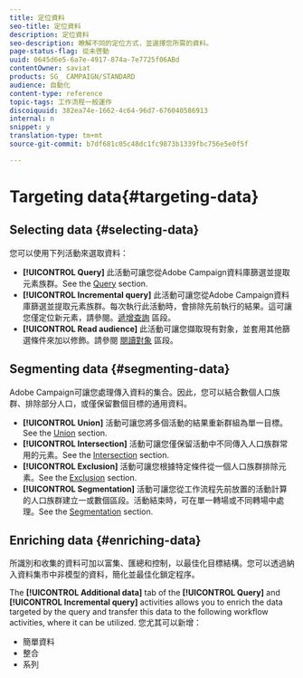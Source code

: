 ```yaml
---
title: 定位資料
seo-title: 定位資料
description: 定位資料
seo-description: 瞭解不同的定位方式，並選擇您所需的資料。
page-status-flag: 從未啓動
uuid: 0645d6e5-6a7e-4917-874a-7e7725f06ABd
contentOwner: saviat
products: SG_ CAMPAIGN/STANDARD
audience: 自動化
content-type: reference
topic-tags: 工作流程一般運作
discoiquuid: 382ea74e-1662-4c64-96d7-676040586913
internal: n
snippet: y
translation-type: tm+mt
source-git-commit: b7df681c05c48dc1fc9873b1339fbc756e5e0f5f

---
```



# Targeting data{#targeting-data}

## Selecting data {#selecting-data}

您可以使用下列活動來選取資料：

* **[!UICONTROL Query]** 此活動可讓您從Adobe Campaign資料庫篩選並提取元素族群。See the [Query](../../automating/using/query.md) section.
* **[!UICONTROL Incremental query]** 此活動可讓您從Adobe Campaign資料庫篩選並提取元素族群。每次執行此活動時，會排除先前執行的結果。這可讓您僅定位新元素，請參閱。[遞增查詢](../../automating/using/incremental-query.md) 區段。
* **[!UICONTROL Read audience]** 此活動可讓您擷取現有對象，並套用其他篩選條件來加以修飾。請參閱 [閱讀對象](../../automating/using/read-audience.md) 區段。

## Segmenting data {#segmenting-data}

Adobe Campaign可讓您處理傳入資料的集合。因此，您可以結合數個人口族群、排除部分人口，或僅保留數個目標的通用資料。

* **[!UICONTROL Union]** 活動可讓您將多個活動的結果重新群組為單一目標。See the [Union](../../automating/using/union.md) section.
* **[!UICONTROL Intersection]** 活動可讓您僅保留活動中不同傳入人口族群常用的元素。See the [Intersection](../../automating/using/intersection.md) section.
* **[!UICONTROL Exclusion]** 活動可讓您根據特定條件從一個人口族群排除元素。See the [Exclusion](../../automating/using/exclusion.md) section.
* **[!UICONTROL Segmentation]** 活動可讓您從工作流程先前放置的活動計算的人口族群建立一或數個區段。活動結束時，可在單一轉場或不同轉場中處理。See the [Segmentation](../../automating/using/segmentation.md) section.

## Enriching data {#enriching-data}

所識別和收集的資料可加以富集、匯總和控制，以最佳化目標結構。您可以透過納入資料集市中非模型的資料，簡化並最佳化鎖定程序。

The **[!UICONTROL Additional data]** tab of the **[!UICONTROL Query]** and **[!UICONTROL Incremental query]** activities allows you to enrich the data targeted by the query and transfer this data to the following workflow activities, where it can be utilized. 您尤其可以新增：

* 簡單資料
* 整合
* 系列

